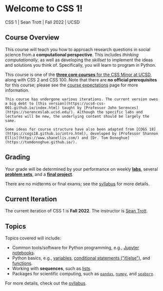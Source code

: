 # Welcome to CSS 1!

CSS 1 | Sean Trott | Fall 2022 | UCSD

## Course Overview

This course will teach you how to approach research questions in social science from a **computational perspective**. This includes *thinking computationally*, as well as developing the *skillset* to implement the ideas and solutions you think of. Specifically, you will learn to program in Python.

This course is one of the [**three core courses** for the CSS Minor at UCSD](https://css.ucsd.edu/undergraduate-minor/index.html), along with CSS 2 and CSS 100. Note that there are **no official prerequisites** for this course; please see the [course expectations](course/expectations.md) page for more information.

```{note}
This course has undergone various iterations. The current version owes a big debt to [this version](https://ucsd-css-001.github.io/index.html) taught by [Professor John Serences](https://serenceslab.ucsd.edu/). Although the specific labs and lectures will be new, the underlying content should be largely the same. 

Some ideas for course structure have also been adapted from [COGS 18](https://cogs18.github.io/intro.html), developed by [Professor Shannon Ellis](https://www.shanellis.com/) and [Dr. Tom Donoghue](https://tomdonoghue.github.io/).
```


## Grading

Your grade will be determined by your performance on weekly [**labs**](labs/overview.md), several [**problem sets**](problem_sets/overview.md), and a [**final project**](project/overview.md).

There are no midterms or final exams; see the [syllabus](course/syllabus.md) for more details.

## Current Iteration

The current iteration of CSS 1 is **Fall 2022**. The instructor is [Sean Trott](https://seantrott.github.io/).


## Topics

Topics covered will include:

- Common tools/software for Python programming, e.g., [Jupyter notebooks](https://jupyter.org/).  
- Python basics, e.g., [variables](https://www.w3schools.com/python/python_variables.asp), [conditional statements ("if/else")](https://realpython.com/python-conditional-statements/), and [functions](https://www.w3schools.com/python/python_functions.asp).  
- Working with **sequences**, such as [lists](https://www.w3schools.com/python/python_lists.asp).  
- Packages for scientific computing, such as [`pandas`](https://pandas.pydata.org/), [`numpy`](https://numpy.org/), and [`seaborn`](https://seaborn.pydata.org/).  


For more details, check out the [syllabus](course/syllabus.md).


